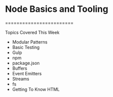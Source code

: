 # Node Basics and Tooling
========================

Topics Covered This Week
  * Modular Patterns
  * Basic Testing
  * Gulp
  * npm
  * package.json
  * Buffers
  * Event Emitters
  * Streams
  * fs
  * Getting To Know HTML
